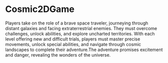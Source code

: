 # Cosmic2DGame
 Players take on the role of a brave space traveler, journeying through distant galaxies and facing extraterrestrial enemies. They must overcome challenges, unlock abilities, and explore uncharted territories. With each level offering new and difficult trials, players must master precise movements, unlock special abilities, and navigate through cosmic landscapes to complete their adventure.The adventure promises excitement and danger, revealing the wonders of the universe.
